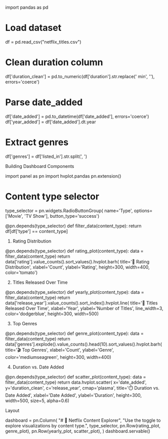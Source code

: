 import pandas as pd 
 
# Load dataset 
df = pd.read_csv("netflix_titles.csv") 
 
# Clean duration column 
df['duration_clean'] = pd.to_numeric(df['duration'].str.replace(' min', ''), errors='coerce') 
 
# Parse date_added 
df['date_added'] = pd.to_datetime(df['date_added'], errors='coerce') 
df['year_added'] = df['date_added'].dt.year 
 
# Extract genres 
df['genres'] = df['listed_in'].str.split(', ') 

Building Dashboard Components 

import panel as pn 
import hvplot.pandas 
pn.extension() 
 
# Content type selector 
type_selector = pn.widgets.RadioButtonGroup( 
    name='Type', options=['Movie', 'TV Show'], button_type='success') 
 
@pn.depends(type_selector) 
def filter_data(content_type): 
    return df[df['type'] == content_type] 

1. Rating Distribution 

@pn.depends(type_selector) 
def rating_plot(content_type): 
    data = filter_data(content_type) 
    return data['rating'].value_counts().sort_values().hvplot.barh( 
        title='🔖 Rating Distribution', xlabel='Count', ylabel='Rating', 
        height=300, width=400, color='tomato') 

2. Titles Released Over Time 

@pn.depends(type_selector) 
def yearly_plot(content_type): 
    data = filter_data(content_type) 
    return data['release_year'].value_counts().sort_index().hvplot.line( 
        title='📅 Titles Released Over Time', xlabel='Year', ylabel='Number of Titles', 
        line_width=3, color='dodgerblue', height=300, width=500) 

3. Top Genres 

@pn.depends(type_selector) 
def genre_plot(content_type): 
    data = filter_data(content_type) 
    return data['genres'].explode().value_counts().head(10).sort_values().hvplot.barh( 
        title='🎬 Top Genres', xlabel='Count', ylabel='Genre', 
        color='mediumseagreen', height=300, width=400) 

4. Duration vs. Date Added 

@pn.depends(type_selector) 
def scatter_plot(content_type): 
    data = filter_data(content_type) 
    return data.hvplot.scatter( 
        x='date_added', y='duration_clean', c='release_year', cmap='plasma', 
        title='⏱️ Duration vs. Date Added', xlabel='Date Added', ylabel='Duration', 
        height=300, width=500, size=5, alpha=0.6) 

Layout 

dashboard = pn.Column( 
    "# 🎥 Netflix Content Explorer", 
    "Use the toggle to explore visualizations by content type.", 
    type_selector, 
    pn.Row(rating_plot, genre_plot), 
    pn.Row(yearly_plot, scatter_plot), 
) 
dashboard.servable() 
